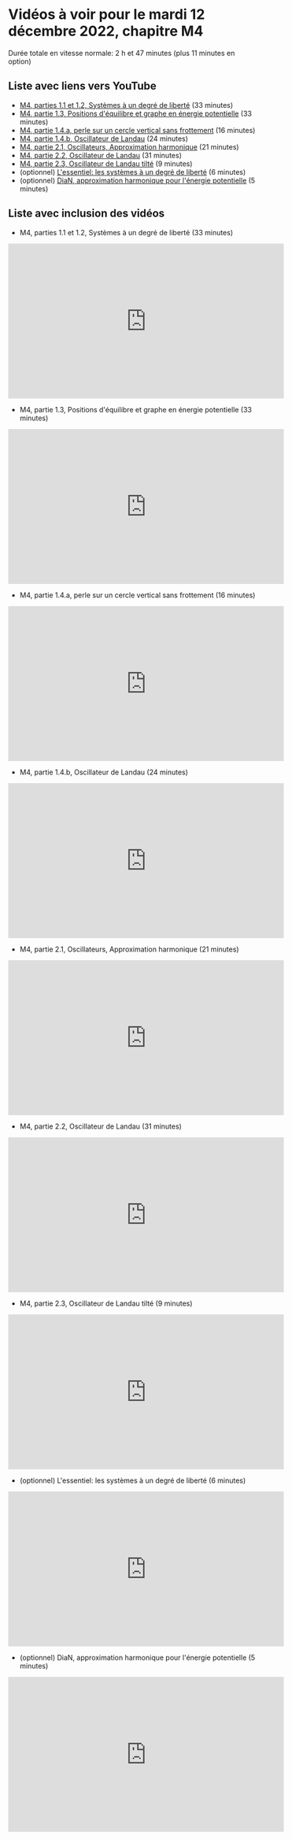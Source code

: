 
# Vidéos à voir pour le mardi 12 décembre 2022, chapitre M4

Durée totale en vitesse normale: 2 h et 47 minutes (plus 11 minutes en option)

## Liste avec liens vers YouTube

*  [M4, parties 1.1 et 1.2, Systèmes à un degré de liberté](https://youtu.be/pomOptAqri0) (33 minutes)
*  [M4, partie 1.3, Positions d'équilibre et graphe en énergie potentielle](https://youtu.be/sKaa3t1cTck) (33 minutes)
*  [M4, partie 1.4.a, perle sur un cercle vertical sans frottement](https://youtu.be/tbHWSM9GIKM) (16 minutes)
*  [M4, partie 1.4.b, Oscillateur de Landau](https://youtu.be/W53TNGzSHTQ) (24 minutes)
*  [M4, partie 2.1, Oscillateurs, Approximation harmonique](https://youtu.be/kJxniEoaoRI) (21 minutes)
*  [M4, partie 2.2, Oscillateur de Landau](https://youtu.be/wrLjlOuqwMQ) (31 minutes)
*  [M4, partie 2.3, Oscillateur de Landau tilté](https://youtu.be/qRNo780xdgs) (9 minutes)
* (optionnel) [L'essentiel: les systèmes à un degré de liberté](https://youtu.be/E0L-pV_-w40) (6 minutes)
* (optionnel) [DiaN, approximation harmonique pour l'énergie potentielle](https://youtu.be/LGK2IZ77hZc) (5 minutes)

## Liste avec inclusion des vidéos

*  M4, parties 1.1 et 1.2, Systèmes à un degré de liberté (33 minutes)

 <div style="text-align:center">
<iframe width="560" height="315" src="https://www.youtube.com/embed/pomOptAqri0" title="YouTube video player" frameborder="0" allow="accelerometer; autoplay; clipboard-write; encrypted-media; gyroscope; picture-in-picture" allowfullscreen></iframe>
</div>
 

*  M4, partie 1.3, Positions d'équilibre et graphe en énergie potentielle (33 minutes)

 <div style="text-align:center">
<iframe width="560" height="315" src="https://www.youtube.com/embed/sKaa3t1cTck" title="YouTube video player" frameborder="0" allow="accelerometer; autoplay; clipboard-write; encrypted-media; gyroscope; picture-in-picture" allowfullscreen></iframe>
</div>
 

*  M4, partie 1.4.a, perle sur un cercle vertical sans frottement (16 minutes)

 <div style="text-align:center">
<iframe width="560" height="315" src="https://www.youtube.com/embed/tbHWSM9GIKM" title="YouTube video player" frameborder="0" allow="accelerometer; autoplay; clipboard-write; encrypted-media; gyroscope; picture-in-picture" allowfullscreen></iframe>
</div>
 

*  M4, partie 1.4.b, Oscillateur de Landau (24 minutes)

 <div style="text-align:center">
<iframe width="560" height="315" src="https://www.youtube.com/embed/W53TNGzSHTQ" title="YouTube video player" frameborder="0" allow="accelerometer; autoplay; clipboard-write; encrypted-media; gyroscope; picture-in-picture" allowfullscreen></iframe>
</div>
 

*  M4, partie 2.1, Oscillateurs, Approximation harmonique (21 minutes)

 <div style="text-align:center">
<iframe width="560" height="315" src="https://www.youtube.com/embed/kJxniEoaoRI" title="YouTube video player" frameborder="0" allow="accelerometer; autoplay; clipboard-write; encrypted-media; gyroscope; picture-in-picture" allowfullscreen></iframe>
</div>
 

*  M4, partie 2.2, Oscillateur de Landau (31 minutes)

 <div style="text-align:center">
<iframe width="560" height="315" src="https://www.youtube.com/embed/wrLjlOuqwMQ" title="YouTube video player" frameborder="0" allow="accelerometer; autoplay; clipboard-write; encrypted-media; gyroscope; picture-in-picture" allowfullscreen></iframe>
</div>
 

*  M4, partie 2.3, Oscillateur de Landau tilté (9 minutes)

 <div style="text-align:center">
<iframe width="560" height="315" src="https://www.youtube.com/embed/qRNo780xdgs" title="YouTube video player" frameborder="0" allow="accelerometer; autoplay; clipboard-write; encrypted-media; gyroscope; picture-in-picture" allowfullscreen></iframe>
</div>
 

* (optionnel) L'essentiel: les systèmes à un degré de liberté (6 minutes)

 <div style="text-align:center">
<iframe width="560" height="315" src="https://www.youtube.com/embed/E0L-pV_-w40" title="YouTube video player" frameborder="0" allow="accelerometer; autoplay; clipboard-write; encrypted-media; gyroscope; picture-in-picture" allowfullscreen></iframe>
</div>
 

* (optionnel) DiaN, approximation harmonique pour l'énergie potentielle (5 minutes)

 <div style="text-align:center">
<iframe width="560" height="315" src="https://www.youtube.com/embed/LGK2IZ77hZc" title="YouTube video player" frameborder="0" allow="accelerometer; autoplay; clipboard-write; encrypted-media; gyroscope; picture-in-picture" allowfullscreen></iframe>
</div>
 

